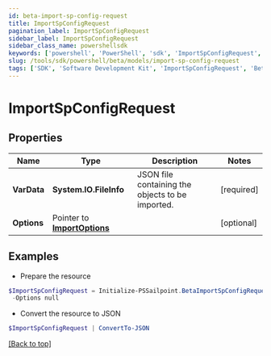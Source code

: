 ```yaml
---
id: beta-import-sp-config-request
title: ImportSpConfigRequest
pagination_label: ImportSpConfigRequest
sidebar_label: ImportSpConfigRequest
sidebar_class_name: powershellsdk
keywords: ['powershell', 'PowerShell', 'sdk', 'ImportSpConfigRequest', 'BetaImportSpConfigRequest'] 
slug: /tools/sdk/powershell/beta/models/import-sp-config-request
tags: ['SDK', 'Software Development Kit', 'ImportSpConfigRequest', 'BetaImportSpConfigRequest']
---
```



# ImportSpConfigRequest

## Properties

Name | Type | Description | Notes
------------ | ------------- | ------------- | -------------
**VarData** |  **System.IO.FileInfo** | JSON file containing the objects to be imported. | [required]
**Options** |  Pointer to [**ImportOptions**](import-options) |  | [optional] 

## Examples

- Prepare the resource
```powershell
$ImportSpConfigRequest = Initialize-PSSailpoint.BetaImportSpConfigRequest  -VarData null `
 -Options null
```

- Convert the resource to JSON
```powershell
$ImportSpConfigRequest | ConvertTo-JSON
```


[[Back to top]](#) 

